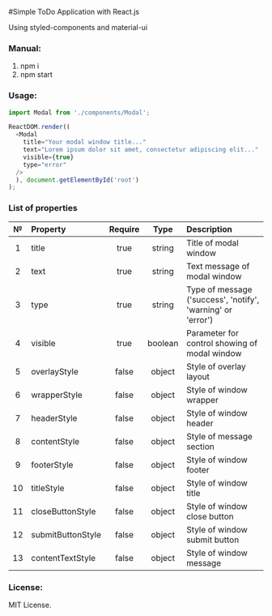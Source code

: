 #Simple ToDo Application with React.js

Using styled-components and material-ui

### Manual:
1. npm i
2. npm start

### Usage:
```javascript
import Modal from './components/Modal';

ReactDOM.render((
  <Modal 
    title="Your modal window title..."
    text="Lorem ipsum dolor sit amet, consectetur adipiscing elit..."
    visible={true}
    type="error"
  />
  ), document.getElementById('root')
);
```

### List of properties
|  №  |      Property     | Require |  Type   | Description                                                 |
|:---:|:------------------|:-------:|:-------:|:------------------------------------------------------------|
|  1  | title             | true    | string  | Title of modal window                                       |
|  2  | text              | true    | string  | Text message of modal window                                |
|  3  | type              | true    | string  | Type of message ('success', 'notify', 'warning' or 'error') |
|  4  | visible           | true    | boolean | Parameter for control showing of modal window               |
|  5  | overlayStyle      | false   | object  | Style of overlay layout                                     |
|  6  | wrapperStyle      | false   | object  | Style of window wrapper                                     |
|  7  | headerStyle       | false   | object  | Style of window header                                      |
|  8  | contentStyle      | false   | object  | Style of message section                                    |
|  9  | footerStyle       | false   | object  | Style of window footer                                      |
|  10 | titleStyle        | false   | object  | Style of window title                                       |
|  11 | closeButtonStyle  | false   | object  | Style of window close button                                |
|  12 | submitButtonStyle | false   | object  | Style of window submit button                               |
|  13 | contentTextStyle  | false   | object  | Style of window message                                     |

### License:
MIT License.